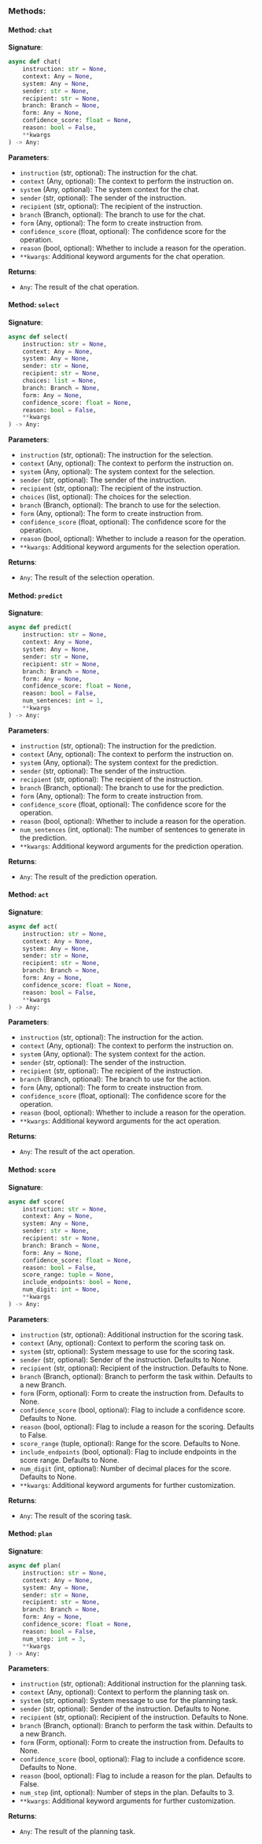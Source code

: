 
### Methods:

#### Method: `chat`

**Signature**:
```python
async def chat(
    instruction: str = None,
    context: Any = None,
    system: Any = None,
    sender: str = None,
    recipient: str = None,
    branch: Branch = None,
    form: Any = None,
    confidence_score: float = None,
    reason: bool = False,
    **kwargs
) -> Any:
```

**Parameters**:
- `instruction` (str, optional): The instruction for the chat.
- `context` (Any, optional): The context to perform the instruction on.
- `system` (Any, optional): The system context for the chat.
- `sender` (str, optional): The sender of the instruction.
- `recipient` (str, optional): The recipient of the instruction.
- `branch` (Branch, optional): The branch to use for the chat.
- `form` (Any, optional): The form to create instruction from.
- `confidence_score` (float, optional): The confidence score for the operation.
- `reason` (bool, optional): Whether to include a reason for the operation.
- `**kwargs`: Additional keyword arguments for the chat operation.

**Returns**:
- `Any`: The result of the chat operation.

#### Method: `select`

**Signature**:
```python
async def select(
    instruction: str = None,
    context: Any = None,
    system: Any = None,
    sender: str = None,
    recipient: str = None,
    choices: list = None,
    branch: Branch = None,
    form: Any = None,
    confidence_score: float = None,
    reason: bool = False,
    **kwargs
) -> Any:
```

**Parameters**:
- `instruction` (str, optional): The instruction for the selection.
- `context` (Any, optional): The context to perform the instruction on.
- `system` (Any, optional): The system context for the selection.
- `sender` (str, optional): The sender of the instruction.
- `recipient` (str, optional): The recipient of the instruction.
- `choices` (list, optional): The choices for the selection.
- `branch` (Branch, optional): The branch to use for the selection.
- `form` (Any, optional): The form to create instruction from.
- `confidence_score` (float, optional): The confidence score for the operation.
- `reason` (bool, optional): Whether to include a reason for the operation.
- `**kwargs`: Additional keyword arguments for the selection operation.

**Returns**:
- `Any`: The result of the selection operation.

#### Method: `predict`

**Signature**:
```python
async def predict(
    instruction: str = None,
    context: Any = None,
    system: Any = None,
    sender: str = None,
    recipient: str = None,
    branch: Branch = None,
    form: Any = None,
    confidence_score: float = None,
    reason: bool = False,
    num_sentences: int = 1,
    **kwargs
) -> Any:
```

**Parameters**:
- `instruction` (str, optional): The instruction for the prediction.
- `context` (Any, optional): The context to perform the instruction on.
- `system` (Any, optional): The system context for the prediction.
- `sender` (str, optional): The sender of the instruction.
- `recipient` (str, optional): The recipient of the instruction.
- `branch` (Branch, optional): The branch to use for the prediction.
- `form` (Any, optional): The form to create instruction from.
- `confidence_score` (float, optional): The confidence score for the operation.
- `reason` (bool, optional): Whether to include a reason for the operation.
- `num_sentences` (int, optional): The number of sentences to generate in the prediction.
- `**kwargs`: Additional keyword arguments for the prediction operation.

**Returns**:
- `Any`: The result of the prediction operation.

#### Method: `act`

**Signature**:
```python
async def act(
    instruction: str = None,
    context: Any = None,
    system: Any = None,
    sender: str = None,
    recipient: str = None,
    branch: Branch = None,
    form: Any = None,
    confidence_score: float = None,
    reason: bool = False,
    **kwargs
) -> Any:
```

**Parameters**:
- `instruction` (str, optional): The instruction for the action.
- `context` (Any, optional): The context to perform the instruction on.
- `system` (Any, optional): The system context for the action.
- `sender` (str, optional): The sender of the instruction.
- `recipient` (str, optional): The recipient of the instruction.
- `branch` (Branch, optional): The branch to use for the action.
- `form` (Any, optional): The form to create instruction from.
- `confidence_score` (float, optional): The confidence score for the operation.
- `reason` (bool, optional): Whether to include a reason for the operation.
- `**kwargs`: Additional keyword arguments for the act operation.

**Returns**:
- `Any`: The result of the act operation.

#### Method: `score`

**Signature**:
```python
async def score(
    instruction: str = None,
    context: Any = None,
    system: Any = None,
    sender: str = None,
    recipient: str = None,
    branch: Branch = None,
    form: Any = None,
    confidence_score: float = None,
    reason: bool = False,
    score_range: tuple = None,
    include_endpoints: bool = None,
    num_digit: int = None,
    **kwargs
) -> Any:
```

**Parameters**:
- `instruction` (str, optional): Additional instruction for the scoring task.
- `context` (Any, optional): Context to perform the scoring task on.
- `system` (str, optional): System message to use for the scoring task.
- `sender` (str, optional): Sender of the instruction. Defaults to None.
- `recipient` (str, optional): Recipient of the instruction. Defaults to None.
- `branch` (Branch, optional): Branch to perform the task within. Defaults to a new Branch.
- `form` (Form, optional): Form to create the instruction from. Defaults to None.
- `confidence_score` (bool, optional): Flag to include a confidence score. Defaults to None.
- `reason` (bool, optional): Flag to include a reason for the scoring. Defaults to False.
- `score_range` (tuple, optional): Range for the score. Defaults to None.
- `include_endpoints` (bool, optional): Flag to include endpoints in the score range. Defaults to None.
- `num_digit` (int, optional): Number of decimal places for the score. Defaults to None.
- `**kwargs`: Additional keyword arguments for further customization.

**Returns**:
- `Any`: The result of the scoring task.

#### Method: `plan`

**Signature**:
```python
async def plan(
    instruction: str = None,
    context: Any = None,
    system: Any = None,
    sender: str = None,
    recipient: str = None,
    branch: Branch = None,
    form: Any = None,
    confidence_score: float = None,
    reason: bool = False,
    num_step: int = 3,
    **kwargs
) -> Any:
```

**Parameters**:
- `instruction` (str, optional): Additional instruction for the planning task.
- `context` (Any, optional): Context to perform the planning task on.
- `system` (str, optional): System message to use for the planning task.
- `sender` (str, optional): Sender of the instruction. Defaults to None.
- `recipient` (str, optional): Recipient of the instruction. Defaults to None.
- `branch` (Branch, optional): Branch to perform the task within. Defaults to a new Branch.
- `form` (Form, optional): Form to create the instruction from. Defaults to None.
- `confidence_score` (bool, optional): Flag to include a confidence score. Defaults to None.
- `reason` (bool, optional): Flag to include a reason for the plan. Defaults to False.
- `num_step` (int, optional): Number of steps in the plan. Defaults to 3.
- `**kwargs`: Additional keyword arguments for further customization.

**Returns**:
- `Any`: The result of the planning task.
